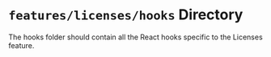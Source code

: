 # `features/licenses/hooks` Directory

The hooks folder should contain all the React hooks specific to the Licenses feature.
